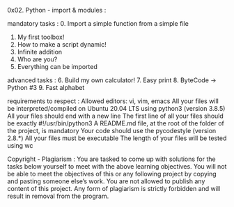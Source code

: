 0x02. Python - import & modules :

mandatory tasks :
0. Import a simple function from a simple file
1. My first toolbox!
2. How to make a script dynamic!
3. Infinite addition
4. Who are you?
5. Everything can be imported

advanced tasks :
6. Build my own calculator!
7. Easy print
8. ByteCode -> Python #3
9. Fast alphabet

requirements to respect :
Allowed editors: vi, vim, emacs
All your files will be interpreted/compiled on Ubuntu 20.04 LTS using python3 (version 3.8.5)
All your files should end with a new line
The first line of all your files should be exactly #!/usr/bin/python3
A README.md file, at the root of the folder of the project, is mandatory
Your code should use the pycodestyle (version 2.8.*)
All your files must be executable
The length of your files will be tested using wc

Copyright - Plagiarism :
You are tasked to come up with solutions for the tasks below yourself to
meet with the above learning objectives.
You will not be able to meet the objectives of this or any following
project by copying and pasting someone else’s work.
You are not allowed to publish any content of this project.
Any form of plagiarism is strictly forbidden and will result in removal from the program.
